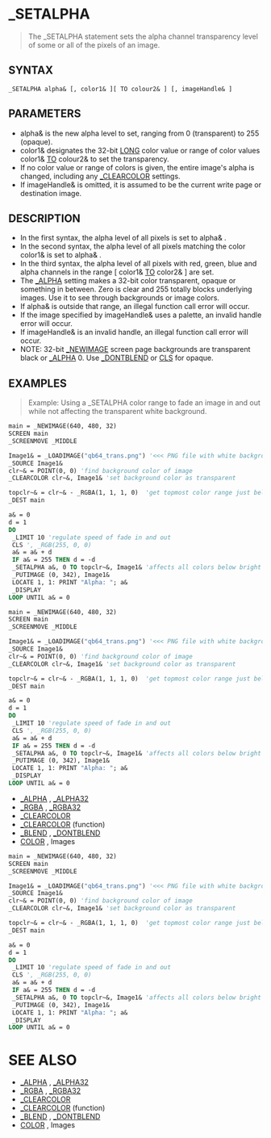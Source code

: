 # _SETALPHA
> The _SETALPHA statement sets the alpha channel transparency level of some or all of the pixels of an image.

## SYNTAX
`_SETALPHA alpha& [, color1& ][ TO colour2& ] [, imageHandle& ]`

## PARAMETERS
* alpha& is the new alpha level to set, ranging from 0 (transparent) to 255 (opaque).
* color1& designates the 32-bit [LONG](LONG.md) color value or range of color values color1& [TO](TO.md) colour2& to set the transparency.
* If no color value or range of colors is given, the entire image's alpha is changed, including any [_CLEARCOLOR](_CLEARCOLOR.md) settings.
* If imageHandle& is omitted, it is assumed to be the current write page or destination image.


## DESCRIPTION
* In the first syntax, the alpha level of all pixels is set to alpha& .
* In the second syntax, the alpha level of all pixels matching the color color1& is set to alpha& .
* In the third syntax, the alpha level of all pixels with red, green, blue and alpha channels in the range [ color1& [TO](TO.md) color2& ] are set.
* The [_ALPHA](_ALPHA.md) setting makes a 32-bit color transparent, opaque or something in between. Zero is clear and 255 totally blocks underlying images. Use it to see through backgrounds or image colors.
* If alpha& is outside that range, an illegal function call error will occur.
* If the image specified by imageHandle& uses a palette, an invalid handle error will occur.
* If imageHandle& is an invalid handle, an illegal function call error will occur.
* NOTE: 32-bit [_NEWIMAGE](_NEWIMAGE.md) screen page backgrounds are transparent black or [_ALPHA](_ALPHA.md) 0. Use [_DONTBLEND](_DONTBLEND.md) or [CLS](CLS.md) for opaque.


## EXAMPLES
> Example: Using a _SETALPHA color range to fade an image in and out while not affecting the transparent white background.

```vb
main = _NEWIMAGE(640, 480, 32)
SCREEN main
_SCREENMOVE _MIDDLE

Image1& = _LOADIMAGE("qb64_trans.png") '<<< PNG file with white background to hide
_SOURCE Image1&
clr~& = POINT(0, 0) 'find background color of image
_CLEARCOLOR clr~&, Image1& 'set background color as transparent

topclr~& = clr~& - _RGBA(1, 1, 1, 0)  'get topmost color range just below full white
_DEST main

a& = 0
d = 1
DO
 _LIMIT 10 'regulate speed of fade in and out
 CLS ', _RGB(255, 0, 0)
 a& = a& + d
 IF a& = 255 THEN d = -d
 _SETALPHA a&, 0 TO topclr~&, Image1& 'affects all colors below bright white
 _PUTIMAGE (0, 342), Image1&
 LOCATE 1, 1: PRINT "Alpha: "; a&
 _DISPLAY
LOOP UNTIL a& = 0
```


```vb
main = _NEWIMAGE(640, 480, 32)
SCREEN main
_SCREENMOVE _MIDDLE

Image1& = _LOADIMAGE("qb64_trans.png") '<<< PNG file with white background to hide
_SOURCE Image1&
clr~& = POINT(0, 0) 'find background color of image
_CLEARCOLOR clr~&, Image1& 'set background color as transparent

topclr~& = clr~& - _RGBA(1, 1, 1, 0)  'get topmost color range just below full white
_DEST main

a& = 0
d = 1
DO
 _LIMIT 10 'regulate speed of fade in and out
 CLS ', _RGB(255, 0, 0)
 a& = a& + d
 IF a& = 255 THEN d = -d
 _SETALPHA a&, 0 TO topclr~&, Image1& 'affects all colors below bright white
 _PUTIMAGE (0, 342), Image1&
 LOCATE 1, 1: PRINT "Alpha: "; a&
 _DISPLAY
LOOP UNTIL a& = 0
```

* [_ALPHA](_ALPHA.md) , [_ALPHA32](_ALPHA32.md)
* [_RGBA](_RGBA.md) , [_RGBA32](_RGBA32.md)
* [_CLEARCOLOR](_CLEARCOLOR.md)
* [_CLEARCOLOR](_CLEARCOLOR.md) (function)
* [_BLEND](_BLEND.md) , [_DONTBLEND](_DONTBLEND.md)
* [COLOR](COLOR.md) , Images

```vb
main = _NEWIMAGE(640, 480, 32)
SCREEN main
_SCREENMOVE _MIDDLE

Image1& = _LOADIMAGE("qb64_trans.png") '<<< PNG file with white background to hide
_SOURCE Image1&
clr~& = POINT(0, 0) 'find background color of image
_CLEARCOLOR clr~&, Image1& 'set background color as transparent

topclr~& = clr~& - _RGBA(1, 1, 1, 0)  'get topmost color range just below full white
_DEST main

a& = 0
d = 1
DO
 _LIMIT 10 'regulate speed of fade in and out
 CLS ', _RGB(255, 0, 0)
 a& = a& + d
 IF a& = 255 THEN d = -d
 _SETALPHA a&, 0 TO topclr~&, Image1& 'affects all colors below bright white
 _PUTIMAGE (0, 342), Image1&
 LOCATE 1, 1: PRINT "Alpha: "; a&
 _DISPLAY
LOOP UNTIL a& = 0
```



# SEE ALSO
* [_ALPHA](_ALPHA.md) , [_ALPHA32](_ALPHA32.md)
* [_RGBA](_RGBA.md) , [_RGBA32](_RGBA32.md)
* [_CLEARCOLOR](_CLEARCOLOR.md)
* [_CLEARCOLOR](_CLEARCOLOR.md) (function)
* [_BLEND](_BLEND.md) , [_DONTBLEND](_DONTBLEND.md)
* [COLOR](COLOR.md) , Images

